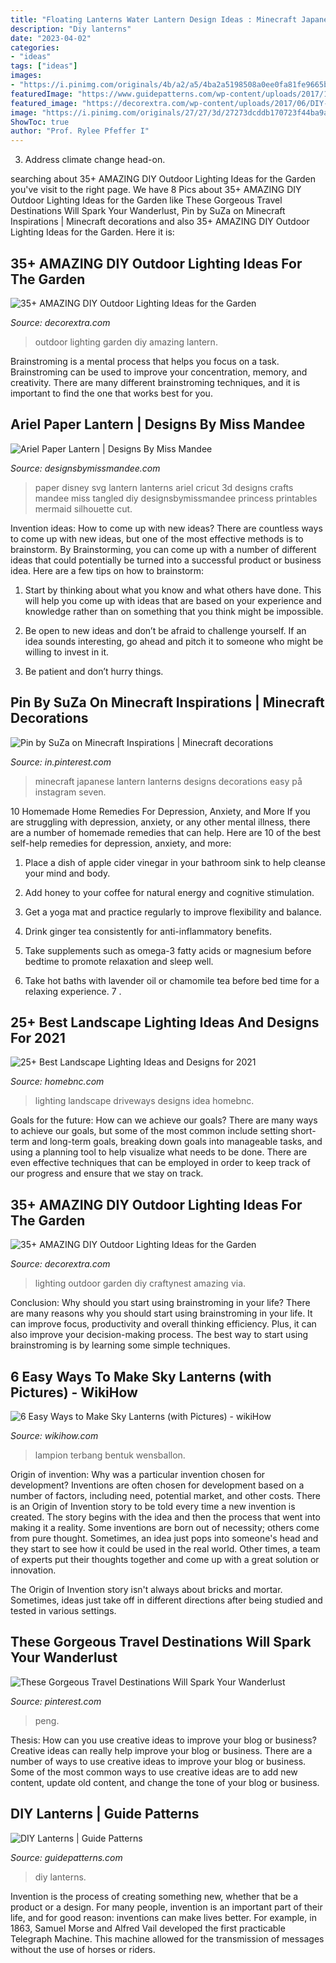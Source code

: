 ```yaml
---
title: "Floating Lanterns Water Lantern Design Ideas : Minecraft Japanese Lantern Lanterns Designs Decorations Easy På Instagram Seven"
description: "Diy lanterns"
date: "2023-04-02"
categories:
- "ideas"
tags: ["ideas"]
images:
- "https://i.pinimg.com/originals/4b/a2/a5/4ba2a5198508a0ee0fa81fe9665bb009.jpg"
featuredImage: "https://www.guidepatterns.com/wp-content/uploads/2017/12/DIY-Lanterns.jpg"
featured_image: "https://decorextra.com/wp-content/uploads/2017/06/DIY-Outdoor-Lighting-Ideas-for-the-Garden-25.jpg"
image: "https://i.pinimg.com/originals/27/27/3d/27273dcddb170723f44ba9ac32bfbfd9.jpg"
ShowToc: true
author: "Prof. Rylee Pfeffer I"
---
```



3. Address climate change head-on. 

	

		
searching about 35+ AMAZING DIY Outdoor Lighting Ideas for the Garden you've visit to the right page. We have 8 Pics about 35+ AMAZING DIY Outdoor Lighting Ideas for the Garden like These Gorgeous Travel Destinations Will Spark Your Wanderlust, Pin by SuZa on Minecraft Inspirations | Minecraft decorations and also 35+ AMAZING DIY Outdoor Lighting Ideas for the Garden. Here it is:
		
    
## 35+ AMAZING DIY Outdoor Lighting Ideas For The Garden

<img loading=lazy src="https://decorextra.com/wp-content/uploads/2017/06/DIY-Outdoor-Lighting-Ideas-for-the-Garden-2.jpg" onerror="this.onerror=null;this.src='https://tse4.mm.bing.net/th?id=OIP.hip-vicNuxjV8Qq9f-TIWQHaLD&amp;pid=15.1';" alt="35+ AMAZING DIY Outdoor Lighting Ideas for the Garden">

_Source: decorextra.com_

>outdoor lighting garden diy amazing lantern. 

	

Brainstroming is a mental process that helps you focus on a task. Brainstroming can be used to improve your concentration, memory, and creativity. There are many different brainstroming techniques, and it is important to find the one that works best for you.

    
## Ariel Paper Lantern | Designs By Miss Mandee

<img loading=lazy src="http://www.designsbymissmandee.com/wp-content/uploads/2016/09/Ariel-Paper-Lantern1.png" onerror="this.onerror=null;this.src='https://tse4.mm.bing.net/th?id=OIP.xT6H35tsPjVEijIu4oA8gQHaK_&amp;pid=15.1';" alt="Ariel Paper Lantern | Designs By Miss Mandee">

_Source: designsbymissmandee.com_

>paper disney svg lantern lanterns ariel cricut 3d designs crafts mandee miss tangled diy designsbymissmandee princess printables mermaid silhouette cut. 

	

Invention ideas: How to come up with new ideas?
There are countless ways to come up with new ideas, but one of the most effective methods is to brainstorm. By Brainstorming, you can come up with a number of different ideas that could potentially be turned into a successful product or business idea. Here are a few tips on how to brainstorm:
1. Start by thinking about what you know and what others have done. This will help you come up with ideas that are based on your experience and knowledge rather than on something that you think might be impossible.

2. Be open to new ideas and don’t be afraid to challenge yourself. If an idea sounds interesting, go ahead and pitch it to someone who might be willing to invest in it.

3. Be patient and don’t hurry things.

    
## Pin By SuZa On Minecraft Inspirations | Minecraft Decorations

<img loading=lazy src="https://i.pinimg.com/originals/4b/a2/a5/4ba2a5198508a0ee0fa81fe9665bb009.jpg" onerror="this.onerror=null;this.src='https://tse1.mm.bing.net/th?id=OIP.faCwGtzUd7rfYiIMydWDCwHaEK&amp;pid=15.1';" alt="Pin by SuZa on Minecraft Inspirations | Minecraft decorations">

_Source: in.pinterest.com_

>minecraft japanese lantern lanterns designs decorations easy på instagram seven. 

	

10 Homemade Home Remedies For Depression, Anxiety, and More
If you are struggling with depression, anxiety, or any other mental illness, there are a number of homemade remedies that can help. Here are 10 of the best self-help remedies for depression, anxiety, and more:
1. Place a dish of apple cider vinegar in your bathroom sink to help cleanse your mind and body.

2. Add honey to your coffee for natural energy and cognitive stimulation.

3. Get a yoga mat and practice regularly to improve flexibility and balance.

4. Drink ginger tea consistently for anti-inflammatory benefits.

5. Take supplements such as omega-3 fatty acids or magnesium before bedtime to promote relaxation and sleep well.

6. Take hot baths with lavender oil or chamomile tea before bed time for a relaxing experience.      7 .

    
## 25+ Best Landscape Lighting Ideas And Designs For 2021

<img loading=lazy src="https://homebnc.com/homeimg/2018/03/24-landscape-lighting-ideas-homebnc.jpg" onerror="this.onerror=null;this.src='https://tse2.mm.bing.net/th?id=OIP.hlrVtpsQ9pge_S1iwSG5WgHaE7&amp;pid=15.1';" alt="25+ Best Landscape Lighting Ideas and Designs for 2021">

_Source: homebnc.com_

>lighting landscape driveways designs idea homebnc. 

	

Goals for the future: How can we achieve our goals?
There are many ways to achieve our goals, but some of the most common include setting short-term and long-term goals, breaking down goals into manageable tasks, and using a planning tool to help visualize what needs to be done. There are even effective techniques that can be employed in order to keep track of our progress and ensure that we stay on track.

    
## 35+ AMAZING DIY Outdoor Lighting Ideas For The Garden

<img loading=lazy src="https://decorextra.com/wp-content/uploads/2017/06/DIY-Outdoor-Lighting-Ideas-for-the-Garden-25.jpg" onerror="this.onerror=null;this.src='https://tse4.mm.bing.net/th?id=OIP.hXLRBVLA8p7X3nrNDU01ZAHaL4&amp;pid=15.1';" alt="35+ AMAZING DIY Outdoor Lighting Ideas for the Garden">

_Source: decorextra.com_

>lighting outdoor garden diy craftynest amazing via. 

	

Conclusion: Why should you start using brainstroming in your life?
There are many reasons why you should start using brainstroming in your life. It can improve focus, productivity and overall thinking efficiency. Plus, it can also improve your decision-making process. The best way to start using brainstroming is by learning some simple techniques.

    
## 6 Easy Ways To Make Sky Lanterns (with Pictures) - WikiHow

<img loading=lazy src="https://www.wikihow.com/images/6/6a/Make-Sky-Lanterns-Step-29.jpg" onerror="this.onerror=null;this.src='https://tse2.mm.bing.net/th?id=OIP.Rnu3hDGEr0Loj2juhxXSeAHaE9&amp;pid=15.1';" alt="6 Easy Ways to Make Sky Lanterns (with Pictures) - wikiHow">

_Source: wikihow.com_

>lampion terbang bentuk wensballon. 

	

Origin of invention: Why was a particular invention chosen for development?
Inventions are often chosen for development based on a number of factors, including need, potential market, and other costs. There is an Origin of Invention story to be told every time a new invention is created. The story begins with the idea and then the process that went into making it a reality. 
Some inventions are born out of necessity; others come from pure thought. Sometimes, an idea just pops into someone's head and they start to see how it could be used in the real world. Other times, a team of experts put their thoughts together and come up with a great solution or innovation. 

The Origin of Invention story isn't always about bricks and mortar. Sometimes, ideas just take off in different directions after being studied and tested in various settings.

    
## These Gorgeous Travel Destinations Will Spark Your Wanderlust

<img loading=lazy src="https://i.pinimg.com/originals/27/27/3d/27273dcddb170723f44ba9ac32bfbfd9.jpg" onerror="this.onerror=null;this.src='https://tse1.mm.bing.net/th?id=OIP.DV9ceghGt_LN7vd3brYYgAHaE7&amp;pid=15.1';" alt="These Gorgeous Travel Destinations Will Spark Your Wanderlust">

_Source: pinterest.com_

>peng. 

	

Thesis: How can you use creative ideas to improve your blog or business?
Creative ideas can really help improve your blog or business. There are a number of ways to use creative ideas to improve your blog or business. Some of the most common ways to use creative ideas are to add new content, update old content, and change the tone of your blog or business.

    
## DIY Lanterns | Guide Patterns

<img loading=lazy src="https://www.guidepatterns.com/wp-content/uploads/2017/12/DIY-Lanterns.jpg" onerror="this.onerror=null;this.src='https://tse3.mm.bing.net/th?id=OIP.92M8Q0-qG1BrswmIAcxKDgHaE7&amp;pid=15.1';" alt="DIY Lanterns | Guide Patterns">

_Source: guidepatterns.com_

>diy lanterns. 

	

Invention is the process of creating something new, whether that be a product or a design. For many people, invention is an important part of their life, and for good reason: inventions can make lives better. For example, in 1863, Samuel Morse and Alfred Vail developed the first practicable Telegraph Machine. This machine allowed for the transmission of messages without the use of horses or riders.

